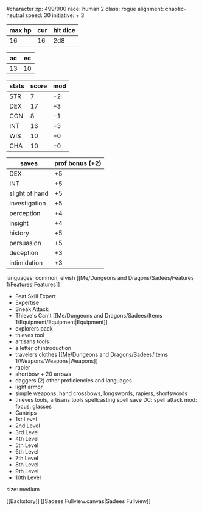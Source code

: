 #character
xp: 499/900
race: human 2
class: rogue
alignment: chaotic-neutral
speed: 30
initiative: + 3

| max hp | cur | hit dice |
| ------ | --- | -------- |
| 16     | 16  | 2d8      |

| ac  | ec  |
| --- | --- |
| 13  | 10  |

| stats | score | mod |
| ----- | ----- | --- |
| STR   | 7     | -2  |
| DEX   | 17    | +3  |
| CON   | 8     | -1  |
| INT   | 16    | +3  |
| WIS   | 10    | +0  |
| CHA   | 10    | +0  |

| saves          | prof bonus (+2) |
| -------------- | --------------- |
| DEX            | +5              |
| INT            | +5              |
| slight of hand | +5              |
| investigation  | +5              |
| perception     | +4              |
| insight        | +4              |
| history        | +5              |
| persuasion     | +5              |
| deception      | +3              |
| intimidation   | +3              |

languages: common, elvish
[[Me/Dungeons and Dragons/Sadees/Features 1/Features|Features]]
 - Feat Skill Expert
  - Expertise
  - Sneak Attack
  - Thieve's Can't
[[Me/Dungeons and Dragons/Sadees/Items 1/Equipment/Equipment|Equipment]]
- explorers pack
- thieves tool
- artisans tools
- a letter of introduction
- travelers clothes
[[Me/Dungeons and Dragons/Sadees/Items 1/Weapons/Weapons|Weapons]]
 - rapier
 - shortbow + 20 arrows
 - daggers (2)
other proficiencies and languages
 - light armor
 - simple weapons, hand crossbows, longswords, rapiers, shortswords
 - thieves tools, artisans tools
 spellcasting
 spell save DC: 
 spell attack mod: 
 focus: glasses
 - Cantrips
 - 1st Level
 - 2nd Level
 - 3rd Level
 - 4th Level
 - 5th Level
 - 6th Level
 - 7th Level
 - 8th Level
 - 9th Level
 - 10th Level

size: medium

[[Backstory]]
[[Sadees Fullview.canvas|Sadees Fullview]]

